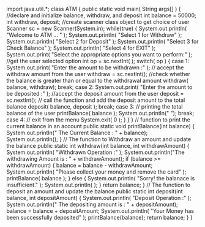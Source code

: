 import java.util.*;
class ATM {
public static void main( String args[] ) {
//declare and initialize balance, withdraw, and deposit
int balance = 50000;
int withdraw, deposit;
//create scanner class object to get choice of user
Scanner sc = new Scanner(System.in);
while(true)
{
System.out.println( "Welcome to ATM ... " );
System.out.println( "Select 1 for Withdraw" );
System.out.println( "Select 2 for Deposit" );
System.out.println( "Select 3 for Check Balance" );
System.out.println( "Select 4 for EXIT" );
System.out.print( "Select the appropriate options you want to perform:" );
//get the user selected option
int op = sc.nextInt( );
switch( op )
{
case 1: System.out.print( "Enter the amount to be withdrawn :" );
// accept the withdraw amount from the user
withdraw = sc.nextInt();
//check whether the balance is greater than or equal to the withdrawal amount
withdraw( balance, withdraw);
break;
case 2: System.out.print( "Enter the amount to be deposited :" );
//accept the deposit amount from the user
deposit = sc.nextInt();
// call the function and add the deposit amount to the total balance
deposit( balance, deposit );
break;
case 3:
// printing the total balance of the user
printBalance( balance );
System.out.println(" ");
break;
case 4:
// exit from the menu
System.exit( 0 );
}
}
}
// function to print the current balance in an account
public static void printBalance(int balance)
{
System.out.println(" The Current Balance : " + balance);
System.out.println();
}
// The function to Withdraw an amount and update the balance
public static int withdraw(int balance, int withdrawAmount)
{
System.out.println( "Withdrawn Operation :" );
System.out.println("The withdrawing Amount is : " + withdrawAmount);
if (balance >= withdrawAmount) {
balance = balance - withdrawAmount;
System.out.println( "Please collect your money and remove the card" );
printBalance( balance );
}
else {
System.out.println( "Sorry! the balanace is insufficient." );
System.out.println( );
}
return balance;
}
// The function to deposit an amount and update the balance
public static int deposit(int balance, int depositAmount)
{
System.out.println( "Deposit Operation :" );
System.out.println(" The depositing amount is : " + depositAmount);
balance = balance + depositAmount;
System.out.println( "Your Money has been successfully deposited" );
printBalance(balance);
return balance;
}
}

